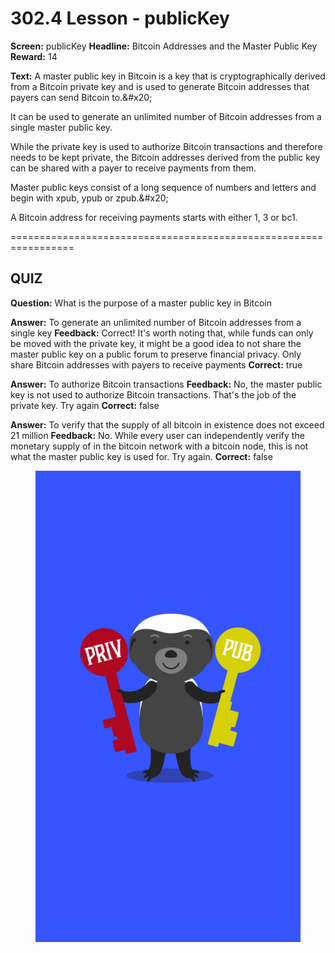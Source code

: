 # 302.4 Lesson - publicKey

**Screen:** publicKey
**Headline:** Bitcoin Addresses and the Master Public Key
**Reward:** 14

**Text:** A master public key in Bitcoin is a key that is cryptographically derived from a Bitcoin private key and is used to generate Bitcoin addresses that payers can send Bitcoin to.&amp;#x20;

It can be used to generate an unlimited number of Bitcoin addresses from a single master public key.

While the private key is used to authorize Bitcoin transactions and therefore needs to be kept private, the Bitcoin addresses derived from the public key can be shared with a payer to receive payments from them.

Master public keys consist of a long sequence of numbers and letters and begin with xpub, ypub or zpub.&amp;#x20;

A Bitcoin address for receiving payments starts with either 1, 3 or bc1.


=================================================================

## QUIZ

**Question:** What is the purpose of a master public key in Bitcoin

**Answer:** To generate an unlimited number of Bitcoin addresses from a single key
**Feedback:** Correct! It&#x27;s worth noting that, while funds can only be moved with the private key, it might be a good idea to not share the master public key on a public forum to preserve financial privacy. Only share Bitcoin addresses with payers to receive payments
**Correct:** true

**Answer:** To authorize Bitcoin transactions
**Feedback:** No, the master public key is not used to authorize Bitcoin transactions. That&#x27;s the job of the private key. Try again
**Correct:** false

**Answer:** To verify that the supply of all bitcoin in existence does not exceed 21 million
**Feedback:** No. While every user can independently verify the monetary supply of in the bitcoin network with a bitcoin node, this is not what the master public key is used for. Try again.
**Correct:** false


<figure><img src="../.gitbook/assets/302-04.png" alt=""><figcaption></figcaption></figure>

